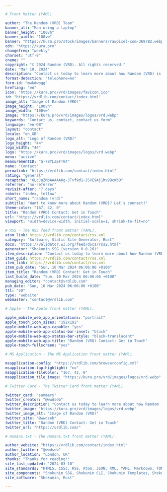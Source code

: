 ```yaml
---

# Front Matter (YAML)

author: "The Random (VRD) Team"
banner_alt: "Man using a laptop"
banner_height: "100vh"
banner_width: "100vw"
banner: "https://kura.pro/stock/images/banners/rawpixel-com-369782.webp"
cdn: "https://kura.pro"
changefreq: "weekly"
charset: "utf-8"
cname: ""
copyright: "© 2024 Random (VRD). All rights reserved."
date: "Mar 10, 2024"
description: "Contact us today to learn more about how Random (VRD) is your go-to solution for unlocking your financial potential."
format-detection: "telephone=no"
form-id: "mwkdwogg"
hreflang: "en"
icon: "https://kura.pro/vrd/images/favicon.ico"
id: "https://vrdlib.com/contact/index.html"
image_alt: "Image of Random (VRD)"
image_height: "100vh"
image_width: "100vw"
image: "https://kura.pro/vrd/images/logos/vrd.webp"
keywords: "Contact us, contact, contact us form"
language: "en-GB"
layout: "contact"
locale: "en_GB"
logo_alt: "Logo of Random (VRD)"
logo_height: "44"
logo_width: "44"
logo: "https://kura.pro/vrd/images/logos/vrd.webp"
menu: "active"
measurementID: "G-78YLZEFT04"
name: "Contact"
permalink: "https://vrdlib.com/contact/index.html"
rating: "general"
recaptcha: "6LcJuZMpAAAAAOg-JTvf9d1-JSVE9Aj1hv9BcWbD"
referrer: "no-referrer"
revisit-after: "7 days"
robots: "index, follow"
short_name: "random (vrd)"
subtitle: "Want to know more about Random (VRD)? Let’s connect!"
theme-color: "167, 42, 0"
title: "Random (VRD) Contact: Get in Touch"
url: "https://vrdlib.com/contact/index.html"
viewport: "width=device-width, initial-scale=1, shrink-to-fit=no"

# RSS - The RSS feed front matter (YAML).
atom_link: https://vrdlib.com/contact/rss.xml
category: "Software, Static Site Generator, Rust"
docs: "https://validator.w3.org/feed/docs/rss2.html"
generator: "Shokunin SSG (version 0.0.26)"
item_description: "Contact us today to learn more about how Random (VRD) is your go-to solution for unlocking your financial potential."
item_guid: https://vrdlib.com/contact/rss.xml
item_link: https://vrdlib.com/contact/rss.xml
item_pub_date: "Sun, 10 Mar 2024 06:06:06 +0100"
item_title: "Random (VRD) Contact: Get in Touch"
last_build_date: "Sun, 10 Mar 2024 06:06:06 +0100"
managing_editor: "contact@vrdlib.com"
pub_date: "Sun, 10 Mar 2024 06:06:06 +0100"
ttl: "60"
type: "website"
webmaster: "contact@vrdlib.com"

# Apple - The Apple front matter (YAML).

apple_mobile_web_app_orientations: "portrait"
apple_touch_icon_sizes: "192x192"
apple-mobile-web-app-capable: "yes"
apple-mobile-web-app-status-bar-inset: "black"
apple-mobile-web-app-status-bar-style: "black-translucent"
apple-mobile-web-app-title: "Random (VRD) Contact: Get in Touch"
apple-touch-fullscreen: "yes"

# MS Application - The MS Application front matter (YAML).

msapplication-config: "https://vrdlib.com/browserconfig.xml"
msapplication-tap-highlight: "no"
msapplication-TileColor: "167, 42, 0"
msapplication_tile_image: "https://kura.pro/vrd/images/logos/vrd.webp"

# Twitter Card - The Twitter Card front matter (YAML).

twitter_card: "summary"
twitter_creator: "@wwdseb"
twitter_description: "Contact us today to learn more about how Random (VRD) is your go-to solution for unlocking your financial potential."
twitter_image: "https://kura.pro/vrd/images/logos/vrd.webp"
twitter_image_alt: "Image of Random (VRD)"
twitter_site: "@wwdseb"
twitter_title: "Random (VRD) Contact: Get in Touch"
twitter_url: "https://vrdlib.com/"

# Humans.txt - The Humans.txt front matter (YAML).

author_website: "https://vrdlib.com/contact/index.html"
author_twitter: "@wwdseb"
author_location: "London, UK"
thanks: "Thanks for reading!"
site_last_updated: "2024-03-10"
site_standards: "HTML5, CSS3, RSS, Atom, JSON, XML, YAML, Markdown, TOML"
site_components: "Shokunin SSG, Shokunin CLI, Shokunin Templates, Shokunin Themes, Kaishi SSG, Kaishi CLI, Kaishi Templates, Kaishi Themes"
site_software: "Shokunin, Rust"

---
```

